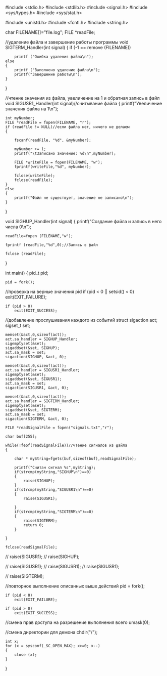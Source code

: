 #include <stdio.h>
#include <stdlib.h>
#include <signal.h>
#include <sys/types.h>
#include <sys/stat.h>


#include <unistd.h>
#include <fcntl.h>
#include <string.h>

char FILENAME[]="file.log";
FILE *readFile;

//удаление файла и завершение работы программы
void SIGTERM_Handler(int signal)
{
    if (-1 == remove (FILENAME))

        printf ("Ошибка удаления файла\n");
    else
    {
        printf ("Выполнено удаление файла\n");
        printf("Завершение работы\n");
    }
}

//чтение значения из файла, увеличение на 1 и обратная запись в файл
void SIGUSR1_Handler(int signal)//считывание файла
{
    printf("Увеличение значения файла на 1\n");

    int myNumber;
    FILE *readFile = fopen(FILENAME, "r");
    if (readFile != NULL)//если файла нет, ничего не делаем
    {

        fscanf(readFile, "%d", &myNumber);

        myNumber += 1;
        printf("\tЗаписано значение: %d\n",myNumber);

        FILE *writeFile = fopen(FILENAME, "w");
        fprintf(writeFile,"%d", myNumber);

        fclose(writeFile);
        fclose(readFile);
    }
    else
    {
        printf("Файл не существует, значение не записано\n");
    }

}

void SIGHUP_Handler(int signal)
{
    printf("Создание файла и запись в него числа 0\n");

    readFile=fopen (FILENAME,"w");

    fprintf (readFile,"%d",0);//Запись в файл

    fclose (readFile);
}

int main()
{
    pid_t pid;

    pid = fork();

//проверка на верные значения pid
    if (pid < 0 || setsid() < 0)
        exit(EXIT_FAILURE);

    if (pid > 0)
        exit(EXIT_SUCCESS);

//добавление прослушивания каждого из событий
    struct sigaction act;
    sigset_t set;

    memset(&act,0,sizeof(act));
    act.sa_handler = SIGHUP_Handler;
    sigemptyset(&set);
    sigaddset(&set, SIGHUP);
    act.sa_mask = set;
    sigaction(SIGHUP, &act, 0);

    memset(&act,0,sizeof(act));
    act.sa_handler = SIGUSR1_Handler;
    sigemptyset(&set);
    sigaddset(&set, SIGUSR1);
    act.sa_mask = set;
    sigaction(SIGUSR1, &act, 0);

    memset(&act,0,sizeof(act));
    act.sa_handler = SIGTERM_Handler;
    sigemptyset(&set);
    sigaddset(&set, SIGTERM);
    act.sa_mask = set;
    sigaction(SIGTERM, &act, 0);

    FILE *readSignalFile = fopen("signals.txt","r");

    char buf[255];

    while(!feof(readSignalFile))//чтение сигналов из файла
    {

        char * myString=fgets(buf,sizeof(buf),readSignalFile);

        printf("Считан сигнал %s",myString);
        if(strcmp(myString,"SIGHUP\n")==0)
        {
            raise(SIGHUP);
        }
        if(strcmp(myString,"SIGUSR1\n")==0)
        {
            raise(SIGUSR1);

        }
        if(strcmp(myString,"SIGTERM\n")==0)
        {
            raise(SIGTERM);
            return 0;
        }

    }

    fclose(readSignalFile);

// raise(SIGUSR1);
// raise(SIGHUP);

// raise(SIGUSR1);
// raise(SIGUSR1);
// raise(SIGUSR1);

// raise(SIGTERM);

//повторное выполнение описанных выше действий
    pid = fork();

    if (pid < 0)
        exit(EXIT_FAILURE);

    if (pid > 0)
        exit(EXIT_SUCCESS);

//смена прав доступа на разрешение выполнения всего
    umask(0);

//смена директории для демона
    chdir("/");

    int x;
    for (x = sysconf(_SC_OPEN_MAX); x>=0; x--)
    {
        close (x);
    }

}


